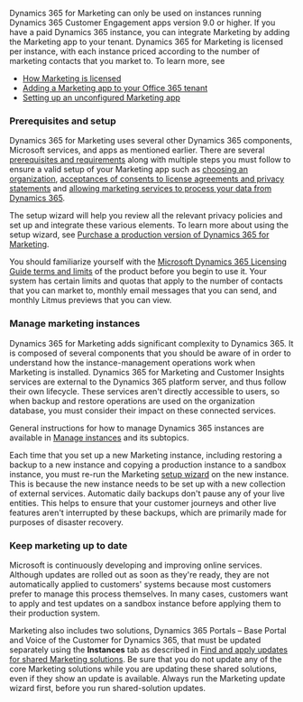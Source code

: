 Dynamics 365 for Marketing can only be used on instances running Dynamics 365 Customer Engagement apps version 9.0 or higher. If you have a paid Dynamics 365 instance, you can integrate Marketing by adding the Marketing app to your tenant. Dynamics 365 for Marketing is licensed per instance, with each instance priced according to the number of marketing contacts that you market to. To learn more, see 

- [How Marketing is licensed](https://docs.microsoft.com/dynamics365/customer-engagement/marketing/purchase-marketing#how--is-licensed)
- [Adding a Marketing app to your Office 365 tenant](https://docs.microsoft.com/dynamics365/customer-engagement/marketing/purchase-marketing#add-a--app-to-your--tenant)
- [Setting up an unconfigured Marketing app](https://docs.microsoft.com/dynamics365/customer-engagement/marketing/purchase-marketing#set-up-an-unconfigured--app)

### Prerequisites and setup

Dynamics 365 for Marketing uses several other Dynamics 365 components, Microsoft services, and apps as mentioned earlier. There are several [prerequisites and requirements](https://docs.microsoft.com/dynamics365/customer-engagement/marketing/purchase-setup#prerequisites-and-requirements)
along with multiple steps you must follow to ensure a valid setup of your Marketing app such as [choosing an organization](https://docs.microsoft.com/dynamics365/customer-engagement/marketing/purchase-setup#step-1-choose-an-organization-and-name-your-portal),
[acceptances of consents to license agreements and privacy statements](https://docs.microsoft.com/dynamics365/customer-engagement/marketing/purchase-setup#step-2-give-consent-and-enter-your-postal-address)
and [allowing marketing services to process your data from Dynamics 365](https://docs.microsoft.com/dynamics365/customer-engagement/marketing/purchase-setup#privacy-notice).

The setup wizard will help you review all the relevant privacy policies and set up and integrate these various elements. To learn more about using the setup wizard, see  [Purchase a production version of Dynamics 365 for Marketing](https://docs.microsoft.com/dynamics365/customer-engagement/marketing/purchase-marketing).

You should familiarize yourself with the [Microsoft Dynamics 365 Licensing Guide terms and limits](https://go.microsoft.com/fwlink/p/?linkid=874224) of the product before you begin to use it. Your system has certain limits and quotas that apply to the number of contacts that you can market to, monthly email messages that you can send, and monthly Litmus previews that you can view.

### Manage marketing instances

Dynamics 365 for Marketing adds significant complexity to Dynamics 365. It is composed of several components that you should be aware of in order to understand how the instance-management operations work when Marketing is installed. Dynamics 365 for Marketing and Customer Insights services are external to the Dynamics 365 platform server, and thus follow their own lifecycle. These services aren't directly accessible to users, so when backup and restore operations are used on the organization database, you must consider their impact on these connected services.

General instructions for how to manage Dynamics 365 instances are available in [Manage instances](https://docs.microsoft.com/dynamics365/customer-engagement/admin/manage-online-instances) and its subtopics.

Each time that you set up a new Marketing instance, including restoring a backup to a new instance and copying a production instance to a sandbox instance, you must re-run the Marketing [setup wizard](https://docs.microsoft.com/dynamics365/customer-engagement/marketing/purchase-setup) on the new instance. This is because the new instance needs to be set up with a new collection of external services. Automatic daily backups don't pause any of your live entities. This helps to ensure that your customer journeys and other live features aren't interrupted by these backups, which are primarily made for purposes of disaster recovery.

### Keep marketing up to date

Microsoft is continuously developing and improving online services. Although updates are rolled out as soon as they're ready, they are not automatically applied to customers' systems because most customers prefer to manage this process themselves. In many cases, customers want to apply and test updates on a sandbox instance before applying them to their production system.

Marketing also includes two solutions, Dynamics 365 Portals – Base Portal and Voice of the Customer for Dynamics 365, that must be updated separately using the **Instances** tab as described in [Find and apply updates for shared Marketing solutions](https://docs.microsoft.com/dynamics365/customer-engagement/marketing/apply-updates#update-shared). Be sure that you do not update any of the core Marketing solutions while you are updating these shared solutions, even if they show an update is available. Always run the Marketing update wizard first, before you run shared-solution updates.  
